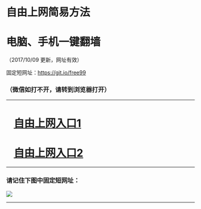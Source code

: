 ﻿# 自由上网简易方法

# 电脑、手机一键翻墙

（2017/10/09 更新，网址有效）

固定短网址：https://git.io/free99

### （微信如打不开，请转到浏览器打开）


***





# &nbsp;&nbsp; <a href="http://ft207672555.fwq-tz-1001.info/fwqtz01.html?t=100900123596 " target="_blank">自由上网入口1</a>
# &nbsp;&nbsp; <a href="http://ft300502001.fwq-tz-1002.info/fwqtz02.html?t=100900118027 " target="_blank">自由上网入口2</a>
***

### 请记住下图中固定短网址：

<img src="https://s3-us-west-2.amazonaws.com/fwq-1001/yjfq-20170905okok.png" /> 


***

